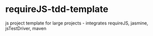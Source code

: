 requireJS-tdd-template
======================

js project template for large projects - integrates requireJS, jasmine, jsTestDriver, maven